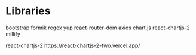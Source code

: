 # Libraries

bootstrap
formik
regex
yup
react-router-dom
axios
chart.js
react-chartjs-2
millify

react-chartjs-2 https://react-chartjs-2-two.vercel.app/
 
